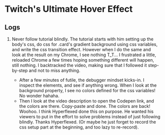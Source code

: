 # Twitch's Ultimate Hover Effect

## Logs

1. Never follow tutorial blindly. The tutorial starts with him setting up the body's css, do css for .card's gradient background using css variables, and write the css transition effect. However when I do the same and look at the result on my Chrome, I see nothing T_T... I frustrated a little, reloaded Chrome a few times hoping something different will happen, still nothing. I backtracked the video, making sure that I followed it step-by-step and not to miss anything.

   - After a few minutes of futile, the debugger mindset kicks-in. I inspect the elements, and see if anything wrong. When I look at the background property, I see no colors defined for the css variables! No wonder hahaha.
   - Then I look at the video description to open the Codepen link, and the colors are there. Copy-paste and done. The colors are back! Woohoo. I think Hyperflexed done this on purpose. He wanted his viewers to put in the effort to solve problems instead of just following blindly. Thanks Hyperflexed. (Or maybe he just forget to record the css setup part at the beginning, and too lazy to re-record).
